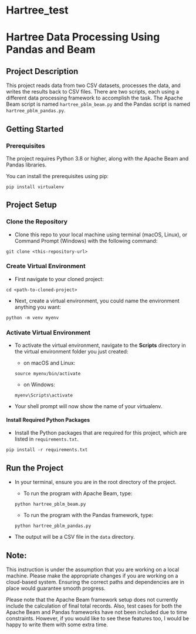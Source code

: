 # Hartree_test

# Hartree Data Processing Using Pandas and Beam

## Project Description
This project reads data from two CSV datasets, processes the data, and writes the results back to CSV files. There are two scripts, each using a different data processing framework to accomplish the task. The Apache Beam script is named `hartree_pblm_beam.py` and the Pandas script is named `hartree_pblm_pandas.py`.

## Getting Started

### Prerequisites
The project requires Python 3.8 or higher, along with the Apache Beam and Pandas libraries. 

You can install the prerequisites using pip:

```shell
pip install virtualenv
```

## Project Setup

### Clone the Repository

- Clone this repo to your local machine using terminal (macOS, Linux), or Command Prompt (Windows) with the following command:

```shell
git clone <this-repository-url>
```

### Create Virtual Environment

- First navigate to your cloned project:

```shell
cd <path-to-cloned-project>
```

- Next, create a virtual environment, you could name the environment anything you want:

```shell
python -m venv myenv
```
### Activate Virtual Environment
- To activate the virtual environment, navigate to the **Scripts** directory in the virtual environment folder you just created:

  - on macOS and Linux:

  ```shell
  source myenv/bin/activate
  ```

  - on Windows:

  ```shell
  myenv\Scripts\activate
  ```

- Your shell prompt will now show the name of your virtualenv. 

#### Install Required Python Packages

- Install the Python packages that are required for this project, which are listed in `requirements.txt`.

```shell
pip install -r requirements.txt
```

## Run the Project

- In your terminal, ensure you are in the root directory of the project. 
  - To run the program with Apache Beam, type: 

  ```shell
  python hartree_pblm_beam.py
  ```
  - To run the program with the Pandas framework, type:

  ```shell
  python hartree_pblm_pandas.py
  ```

- The output will be a CSV file in the `data` directory.

## Note: 

This instruction is under the assumption that you are working on a local machine. Please make the appropriate changes if you are working on a cloud-based system. Ensuring the correct paths and dependencies are in place would guarantee smooth progress.

Please note that the Apache Beam framework setup does not currently include the calculation of final total records. Also, test cases for both the Apache Beam and Pandas frameworks have not been included due to time constraints. However, if you would like to see these features too, I would be happy to write them with some extra time.
